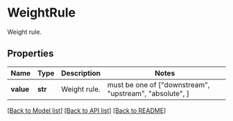 # WeightRule

Weight rule.
## Properties
Name | Type | Description | Notes
------------ | ------------- | ------------- | -------------
**value** | **str** | Weight rule. |  must be one of ["downstream", "upstream", "absolute", ]

[[Back to Model list]](../README.md#documentation-for-models) [[Back to API list]](../README.md#documentation-for-api-endpoints) [[Back to README]](../README.md)


